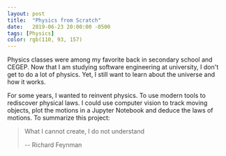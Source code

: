 ```yaml
---
layout: post
title:  "Physics from Scratch"
date:   2019-06-23 20:00:00 -0500
tags: [Physics]
color: rgb(110, 93, 157)
---
```


Physics classes were among my favorite back in secondary school and CEGEP. Now that I am studying software engineering at university, I don't get to do a lot of physics. Yet, I still want to learn about the universe and how it works. 

For some years, I wanted to reinvent physics. To use modern tools to rediscover physical laws. I could use computer vision to track moving objects, plot the motions in a Jupyter Notebook and deduce the laws of motions.
To summarize this project:
> What I cannot create, I do not understand
>
> -- Richard Feynman 